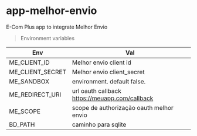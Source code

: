# app-melhor-envio
E-Com Plus app to integrate Melhor Envio

>Environment variables

Env | Val
---------|--------
ME_CLIENT_ID | Melhor envio client id
ME_CLIENT_SECRET | Melhor envio client_secret
ME_SANDBOX | environment. default false.
ME_REDIRECT_URI | url oauth callback https://meuapp.com/callback
ME_SCOPE | scope de authorização oauth melhor envio
BD_PATH | caminho para sqlite
